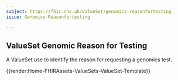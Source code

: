 ```yaml
---
subject: https://fhir.nhs.uk/ValueSet/genomics-reasonfortesting
issue: Genomics-Reasonfortesting

---
```

## ValueSet Genomic Reason for Testing
A ValueSet use to identify the reason for requesting a genomics test.

{{render:Home-FHIRAssets-ValueSets-ValueSet-Template}}